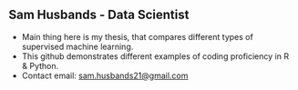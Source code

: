 ## Sam Husbands - Data Scientist

- Main thing here is my thesis, that compares different types of supervised machine learning.
- This github demonstrates different examples of coding proficiency in R & Python.
- Contact email: sam.husbands21@gmail.com

